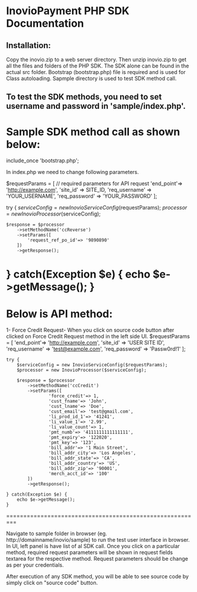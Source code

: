 # InovioPayment PHP SDK Documentation 

## Installation:

Copy the inovio.zip to a web server directory. Then unzip inovio.zip to get all the files and folders of the PHP SDK. The SDK alone can be found in the actual src folder. Bootstrap (bootstrap.php) file is required and is used for Class autoloading. Sapmple directory is used to test SDK method call.

## To test the SDK methods, you need to set username and password in 'sample/index.php'. 

Sample SDK method call as shown below:
=========================================================
include_once 'bootstrap.php';

In index.php we need to change following parameters.

$requestParams = [ // required parameters for API request
 	'end_point'=> 'http://example.com',
    'site_id' => SITE_ID,
    'req_username' => 'YOUR_USERNAME',
    'req_password' => 'YOUR_PASSWORD'
];

try {
	$serviceConfig = new InovioServiceConfig($requestParams);
	$processor = new InovioProcessor($serviceConfig);

	$response = $processor
		->setMethodName('ccReverse')
		->setParams([
			'request_ref_po_id'=> '9890890'
		])
		->getResponse();

} catch(Exception $e) {
	echo $e->getMessage();
}
==============================================================
Below is API method:
==============================================================

1- Force Credit Request- When you click on source code button after clicked on Force Credit Request method in the left side UI.
	$requestParams = [
        'end_point'=> 'http://example.com',
        'site_id' => 'USER SITE ID',
        'req_username' => 'test@example.com',
        'req_password' => 'Passw0rd!1'
    ];

    try {
        $serviceConfig = new InovioServiceConfig($requestParams);
        $processor = new InovioProcessor($serviceConfig);

        $response = $processor
            ->setMethodName('ccCredit')
            ->setParams([
                    'force_credit'=> 1,
                    'cust_fname'=> 'John',
                    'cust_lname'=> 'Doe',
                    'cust_email'=> 'test@gmail.com',
                    'li_prod_id_1'=> '41241',
                    'li_value_1'=> '2.99',
                    'li_value_count'=> 1,
                    'pmt_numb'=> '4111111111111111',
                    'pmt_expiry'=> '122020',
                    'pmt_key'=> '123',
                    'bill_addr'=> '1 Main Street',
                    'bill_addr_city'=> 'Los Angeles',
                    'bill_addr_state'=> 'CA',
                    'bill_addr_country'=> 'US',
                    'bill_addr_zip'=> '90001',
                    'merch_acct_id'=> '100'
            ]) 
            ->getResponse();            

    } catch(Exception $e) {
        echo $e->getMessage();
    }

=========================================================


Navigate to sample folder in browser (eg. http://domainname/inovio/sample) to run the test user interface in browser. In UI, left panel is have list of al SDK call. Once you click on a particular method, required request parameters will be shown in request fields textarea for the respective method. Request parameters should be change as per your credentials.

After execution of any SDK method, you will be able to see source code by simply click on "source code" button.